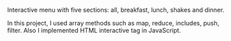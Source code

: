 Interactive menu with five sections: all, breakfast, lunch, shakes and dinner.

In this project, I used array methods such as map, reduce, includes, push, filter.
Also I implemented HTML interactive tag in JavaScript. 